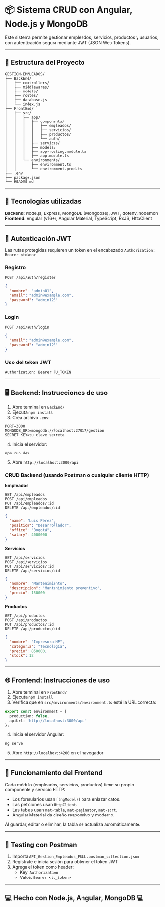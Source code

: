 
# 📦 Sistema CRUD con Angular, Node.js y MongoDB

Este sistema permite gestionar empleados, servicios, productos y usuarios, con autenticación segura mediante JWT (JSON Web Tokens).

---

## 📁 Estructura del Proyecto

```
GESTION-EMPLEADOS/
├── BackEnd/
│   ├── controllers/
│   ├── middlewares/
│   ├── models/
│   ├── routes/
│   ├── database.js
│   └── index.js
├── FrontEnd/
│   ├── src/
│   │   ├── app/
│   │   │   ├── components/
│   │   │   │   ├── empleados/
│   │   │   │   ├── servicios/
│   │   │   │   ├── productos/
│   │   │   │   └── auth/
│   │   │   ├── services/
│   │   │   ├── models/
│   │   │   ├── app-routing.module.ts
│   │   │   ├── app.module.ts
│   │   └── environments/
│   │       ├── environment.ts
│   │       └── environment.prod.ts
├── .env
├── package.json
└── README.md
```

---

## 🧪 Tecnologías utilizadas

**Backend**: Node.js, Express, MongoDB (Mongoose), JWT, dotenv, nodemon  
**Frontend**: Angular (v16+), Angular Material, TypeScript, RxJS, HttpClient

---

## 🔐 Autenticación JWT

Las rutas protegidas requieren un token en el encabezado `Authorization: Bearer <token>`

### Registro

```
POST /api/auth/register
```

```json
{
  "nombre": "admin01",
  "email": "admin@example.com",
  "password": "admin123"
}
```

### Login

```
POST /api/auth/login
```

```json
{
  "email": "admin@example.com",
  "password": "admin123"
}
```

### Uso del token JWT

```
Authorization: Bearer TU_TOKEN
```

---

## 🖥 Backend: Instrucciones de uso

1. Abre terminal en `BackEnd/`
2. Ejecuta `npm install`
3. Crea archivo `.env`:

```
PORT=3000
MONGODB_URI=mongodb://localhost:27017/gestion
SECRET_KEY=tu_clave_secreta
```

4. Inicia el servidor:

```
npm run dev
```

5. Abre `http://localhost:3000/api`

### CRUD Backend (usando Postman o cualquier cliente HTTP)

**Empleados**

```
GET /api/empleados
POST /api/empleados
PUT /api/empleados/:id
DELETE /api/empleados/:id
```

```json
{
  "name": "Luis Pérez",
  "position": "Desarrollador",
  "office": "Bogotá",
  "salary": 4000000
}
```

**Servicios**

```
GET /api/servicios
POST /api/servicios
PUT /api/servicios/:id
DELETE /api/servicios/:id
```

```json
{
  "nombre": "Mantenimiento",
  "descripcion": "Mantenimiento preventivo",
  "precio": 150000
}
```

**Productos**

```
GET /api/productos
POST /api/productos
PUT /api/productos/:id
DELETE /api/productos/:id
```

```json
{
  "nombre": "Impresora HP",
  "categoria": "Tecnología",
  "precio": 850000,
  "stock": 12
}
```

---

## 🌐 Frontend: Instrucciones de uso

1. Abre terminal en `FrontEnd/`
2. Ejecuta `npm install`
3. Verifica que en `src/environments/environment.ts` esté la URL correcta:

```ts
export const environment = {
  production: false,
  apiUrl: 'http://localhost:3000/api'
};
```

4. Inicia el servidor Angular:

```
ng serve
```

5. Abre `http://localhost:4200` en el navegador

---

## 🧠 Funcionamiento del Frontend

Cada módulo (empleados, servicios, productos) tiene su propio componente y servicio HTTP:

- Los formularios usan `[(ngModel)]` para enlazar datos.
- Las peticiones usan `HttpClient`.
- Las tablas usan `mat-table`, `mat-paginator`, `mat-sort`.
- Angular Material da diseño responsivo y moderno.

Al guardar, editar o eliminar, la tabla se actualiza automáticamente.

---

## 🧪 Testing con Postman

1. Importa `API_Gestion_Empleados_FULL.postman_collection.json`
2. Regístrate e inicia sesión para obtener el token JWT
3. Agrega el token como header:
   - Key: `Authorization`
   - Value: `Bearer <tu_token>`

---

## 💻 Hecho con Node.js, Angular, MongoDB 💻
